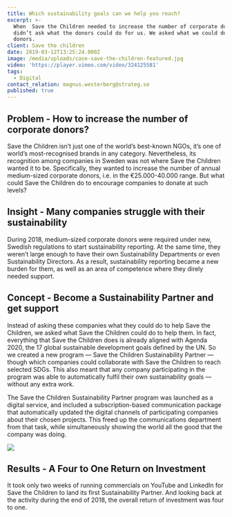 ```yaml
---
title: Which sustainability goals can we help you reach?
excerpt: >-
  When  Save the Children needed to increase the number of corporate donors, we
  didn’t ask what the donors could do for us. We asked what we could do for the
  donors.
client: Save the children
date: 2019-03-12T13:25:24.000Z
image: /media/uploads/case-save-the-children-featured.jpg
video: 'https://player.vimeo.com/video/324125581'
tags:
  - Digital
contact_relation: magnus.westerberg@strateg.se
published: true
---
```


## Problem - How to increase the number of corporate donors?

Save the Children isn’t just one of the world’s best-known NGOs, it’s one of world’s most-recognised brands in any category. Nevertheless, its recognition among companies in Sweden was not where Save the Children wanted it to be. Specifically, they wanted to increase the number of annual medium-sized corporate donors, i.e. in the €25.000-40.000 range. But what could Save the Children do to encourage companies to donate at such levels?

## Insight - Many companies struggle with their sustainability

During 2018, medium-sized corporate donors were required under new, Swedish regulations to start sustainability reporting. At the same time, they weren’t large enough to have their own Sustainability Departments or even Sustainability Directors. As a result, sustainability reporting became a new burden for them, as well as an area of competence where they direly needed support.

## Concept - Become a Sustainability Partner and get support

Instead of asking these companies what they could do to help Save the Children, we asked what Save the Children could do to help them. In fact, everything that Save the Children does is already aligned with Agenda 2020, the 17 global sustainable development goals defined by the UN. So we created a new program — Save the Children Sustainability Partner — though which companies could collaborate with Save the Children to reach selected SDGs. This also meant that any company participating in the program was able to automatically fulfil their own sustainability goals — without any extra work.

The Save the Children Sustainability Partner program was launched as a digital service, and included a subscription-based communication package that automatically updated the digital channels of participating companies about their chosen projects. This freed up the communications department from that task, while simultaneously showing the world all the good that the company was doing.

![](/media/uploads/case-save-the-children-screens.jpg)

## Results - A Four to One Return on Investment

It took only two weeks of running commercials on YouTube and LinkedIn for Save the Children to land its first Sustainability Partner. And looking back at the activity during the end of 2018, the overall return of investment was four to one.
